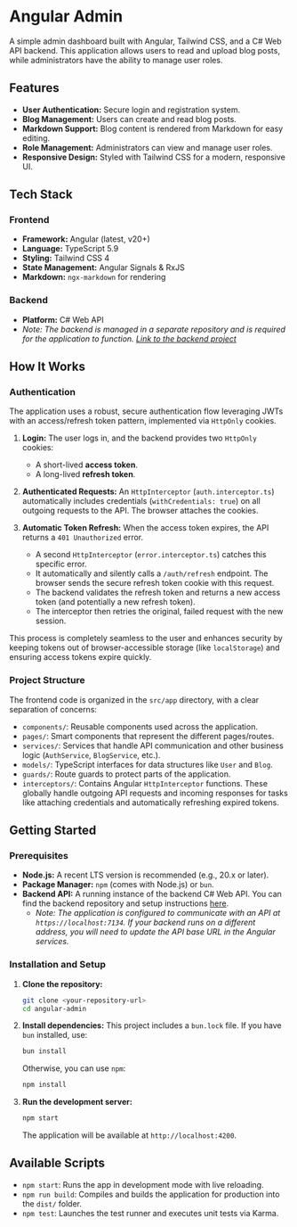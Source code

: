 # Angular Admin

A simple admin dashboard built with Angular, Tailwind CSS, and a C# Web API backend. This application allows users to read and upload blog posts, while administrators have the ability to manage user roles.

## Features

- **User Authentication:** Secure login and registration system.
- **Blog Management:** Users can create and read blog posts.
- **Markdown Support:** Blog content is rendered from Markdown for easy editing.
- **Role Management:** Administrators can view and manage user roles.
- **Responsive Design:** Styled with Tailwind CSS for a modern, responsive UI.

## Tech Stack

### Frontend

- **Framework:** Angular (latest, v20+)
- **Language:** TypeScript 5.9
- **Styling:** Tailwind CSS 4
- **State Management:** Angular Signals & RxJS
- **Markdown:** `ngx-markdown` for rendering

### Backend

- **Platform:** C# Web API
- *Note: The backend is managed in a separate repository and is required for the application to function. [Link to the backend project](https://github.com/Yannick-Vk/Angular-Admin-Web-Api)*

## How It Works

### Authentication

The application uses a robust, secure authentication flow leveraging JWTs with an access/refresh token pattern, implemented via `HttpOnly` cookies.

1.  **Login:** The user logs in, and the backend provides two `HttpOnly` cookies:
    *   A short-lived **access token**.
    *   A long-lived **refresh token**.

2.  **Authenticated Requests:** An `HttpInterceptor` (`auth.interceptor.ts`) automatically includes credentials (`withCredentials: true`) on all outgoing requests to the API. The browser attaches the cookies.

3.  **Automatic Token Refresh:** When the access token expires, the API returns a `401 Unauthorized` error.
    *   A second `HttpInterceptor` (`error.interceptor.ts`) catches this specific error.
    *   It automatically and silently calls a `/auth/refresh` endpoint. The browser sends the secure refresh token cookie with this request.
    *   The backend validates the refresh token and returns a new access token (and potentially a new refresh token).
    *   The interceptor then retries the original, failed request with the new session.

This process is completely seamless to the user and enhances security by keeping tokens out of browser-accessible storage (like `localStorage`) and ensuring access tokens expire quickly.

### Project Structure

The frontend code is organized in the `src/app` directory, with a clear separation of concerns:
-   `components/`: Reusable components used across the application.
-   `pages/`: Smart components that represent the different pages/routes.
-   `services/`: Services that handle API communication and other business logic (`AuthService`, `BlogService`, etc.).
-   `models/`: TypeScript interfaces for data structures like `User` and `Blog`.
-   `guards/`: Route guards to protect parts of the application.
-   `interceptors/`: Contains Angular `HttpInterceptor` functions. These globally handle outgoing API requests and incoming responses for tasks like attaching credentials and automatically refreshing expired tokens.

## Getting Started

### Prerequisites

-   **Node.js:** A recent LTS version is recommended (e.g., 20.x or later).
-   **Package Manager:** `npm` (comes with Node.js) or `bun`.
-   **Backend API:** A running instance of the backend C# Web API. You can find the backend repository and setup instructions [here](https://github.com/Yannick-Vk/Angular-Admin-Web-Api).
    -   *Note: The application is configured to communicate with an API at `https://localhost:7134`. If your backend runs on a different address, you will need to update the API base URL in the Angular services.*

### Installation and Setup

1.  **Clone the repository:**
    ```sh
    git clone <your-repository-url>
    cd angular-admin
    ```

2.  **Install dependencies:**
    This project includes a `bun.lock` file. If you have `bun` installed, use:
    ```sh
    bun install
    ```
    Otherwise, you can use `npm`:
    ```sh
    npm install
    ```

3.  **Run the development server:**
    ```sh
    npm start
    ```
    The application will be available at `http://localhost:4200`.

## Available Scripts

-   `npm start`: Runs the app in development mode with live reloading.
-   `npm run build`: Compiles and builds the application for production into the `dist/` folder.
-   `npm test`: Launches the test runner and executes unit tests via Karma.
